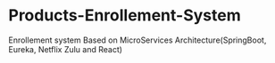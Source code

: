 # Products-Enrollement-System
Enrollement system Based on MicroServices Architecture(SpringBoot, Eureka, Netflix Zulu and React)
